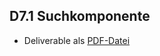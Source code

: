 ## D7.1 Suchkomponente

- Deliverable als [PDF-Datei](https://hobbitdata.informatik.uni-leipzig.de/OPAL/Deliverables/OPAL_D7.1_Suchkomponente.pdf)

